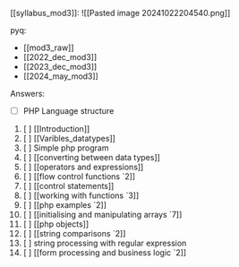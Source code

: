 [[syllabus_mod3]]:
	![[Pasted image 20241022204540.png]]

pyq:
- [[mod3_raw]]
- [[2022_dec_mod3]]
- [[2023_dec_mod3]]
- [[2024_may_mod3]]

Answers:
 - [ ] PHP Language structure
 1. [ ] [[Introduction]]
 2. [ ] [[Varibles_datatypes]]
 3. [ ] Simple php program
 4. [ ] [[converting between data types]]
 5. [ ] [[operators and expressions]]
 6. [ ] [[flow control functions `2]]
 7. [ ] [[control statements]]
 8. [ ] [[working with functions `3]]
 9. [ ] [[php examples `2]]
 10. [ ] [[initialising and manipulating arrays `7]]
 11. [ ] [[php objects]]
 12. [ ] [[string comparisons `2]]
 13. [ ] string processing with regular expression
 14. [ ] [[form processing and business logic `2]]